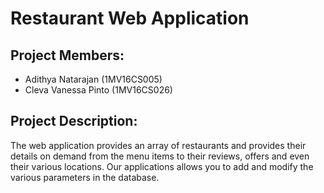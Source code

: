 # Restaurant Web Application

## Project Members:
- Adithya Natarajan (1MV16CS005)
- Cleva Vanessa Pinto (1MV16CS026)

## Project Description:
The web application provides an array of restaurants and 
provides their details on demand from the menu items to their reviews, 
offers and even their various locations. Our applications allows you to
add and modify the various parameters in the database.
